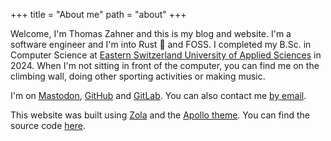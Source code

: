 +++
title = "About me"
path = "about"
+++

Welcome, I'm Thomas Zahner and this is my blog and website.
I'm a software engineer and I'm into Rust 🦀 and FOSS.
I completed my B.Sc. in Computer Science at [Eastern Switzerland University of Applied Sciences](https://www.ost.ch/en/) in 2024.
When I'm not sitting in front of the computer, you can find me on the climbing wall, doing other sporting activities or making music.

I'm on [Mastodon](https://mastodon.social/@thomas_zahner), [GitHub](https://github.com/thomas-zahner) and [GitLab](https://gitlab.com/thomas-zahner).
You can also contact me [by email](mailto:thomas.zahner@protonmail.ch).

This website was built using [Zola](https://www.getzola.org) and the [Apollo theme](https://github.com/not-matthias/apollo).
You can find the source code [here](https://github.com/thomas-zahner/website).
